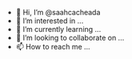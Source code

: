 - 👋 Hi, I’m @saahcacheada
- 👀 I’m interested in ...
- 🌱 I’m currently learning ...
- 💞️ I’m looking to collaborate on ...
- 📫 How to reach me ...

<!---
saahcacheada/saahcacheada is a ✨ special ✨ repository because its `README.md` (this file) appears on your GitHub profile.
You can click the Preview link to take a look at your changes.
--->
